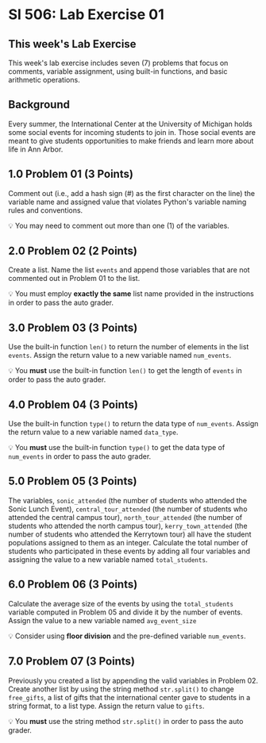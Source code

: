 
# SI 506: Lab Exercise 01

## This week's Lab Exercise

This week's lab exercise includes seven (7) problems that focus on comments, variable
assignment, using built-in functions, and basic arithmetic operations.

## Background

Every summer, the International Center at the University of Michigan holds some social events for incoming students to join in. Those social events are meant to give students opportunities to make friends and learn more about life in Ann Arbor.

## 1.0 Problem 01 (3 Points)

Comment out (i.e., add a hash sign (#) as the first character on the line) the variable name and
assigned value that violates Python's variable naming rules and conventions.

:bulb: You may need to comment out more than one (1) of the variables.

## 2.0 Problem 02 (2 Points)

Create a list. Name the list `events` and append those variables that are not
commented out in Problem 01 to the list.

:bulb: You must employ **exactly the same** list name provided in the instructions in order to pass
the auto grader.

## 3.0 Problem 03 (3 Points)

Use the built-in function `len()` to return the number of elements in the list `events`. Assign
the return value to a new variable named `num_events`.

:bulb: You __must__ use the built-in function `len()` to get the length of `events` in order to pass
the auto grader.

## 4.0 Problem 04 (3 Points)

Use the built-in function `type()` to return the data type of  `num_events`. Assign
the return value to a new variable named `data_type`.

:bulb: You __must__ use the built-in function `type()` to get the data type of `num_events` in order to pass
the auto grader.

## 5.0 Problem 05 (3 Points)

The variables, `sonic_attended` (the number of students who attended the Sonic Lunch Event), `central_tour_attended` (the number of students who attended the central campus tour), `north_tour_attended` (the number of students who attended the north campus tour), `kerry_town_attended` (the number of students who attended the Kerrytown tour) all have the student populations assigned to them as an integer. Calculate the total number of students who participated in these events by adding all four variables and assigning the value to a new variable named `total_students`.

## 6.0 Problem 06 (3 Points)

Calculate the average size of the events by using the `total_students` variable computed in Problem 05 and divide it by the number of events. Assign the value to a new variable named `avg_event_size`

:bulb: Consider using **floor division** and the pre-defined variable `num_events`.

## 7.0 Problem 07 (3 Points)

Previously you created a list by appending the valid variables in Problem 02.
Create another list by using the string method `str.split()` to change `free_gifts`, a list of gifts that the international center gave to students in a string format, to a list type. Assign the return value to `gifts`.

:bulb: You __must__ use the string method `str.split()` in order to pass
the auto grader.
